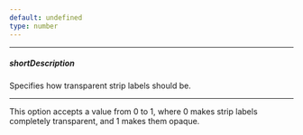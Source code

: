 ```yaml
---
default: undefined
type: number
---
```

---
##### shortDescription
Specifies how transparent strip labels should be.

---
This option accepts a value from 0 to 1, where 0 makes strip labels completely transparent, and 1 makes them opaque.